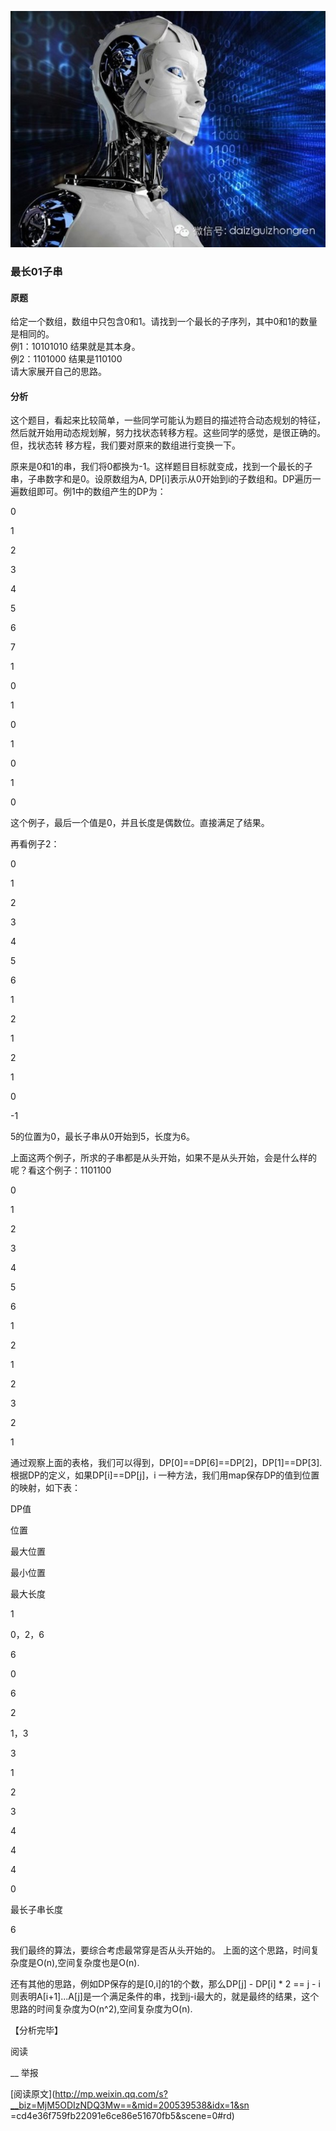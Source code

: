 ![](_resources/【经典算法】最长01子串image0.jpg)

### 最长01子串

#### 原题

给定一个数组，数组中只包含0和1。请找到一个最长的子序列，其中0和1的数量是相同的。  
例1：10101010 结果就是其本身。  
例2：1101000 结果是110100  
请大家展开自己的思路。

#### 分析

这个题目，看起来比较简单，一些同学可能认为题目的描述符合动态规划的特征，然后就开始用动态规划解，努力找状态转移方程。这些同学的感觉，是很正确的。但，找状态转
移方程，我们要对原来的数组进行变换一下。

原来是0和1的串，我们将0都换为-1。这样题目目标就变成，找到一个最长的子串，子串数字和是0。设原数组为A,
DP[i]表示从0开始到i的子数组和。DP遍历一遍数组即可。例1中的数组产生的DP为：

0

1

2

3

4

5

6

7

1

0

1

0

1

0

1

0

这个例子，最后一个值是0，并且长度是偶数位。直接满足了结果。

再看例子2：

0

1

2

3

4

5

6

1

2

1

2

1

0

-1

5的位置为0，最长子串从0开始到5，长度为6。

上面这两个例子，所求的子串都是从头开始，如果不是从头开始，会是什么样的呢？看这个例子：1101100

0

1

2

3

4

5

6

1

2

1

2

3

2

1

通过观察上面的表格，我们可以得到，DP[0]==DP[6]==DP[2]，DP[1]==DP[3]. 根据DP的定义，如果DP[i]==DP[j]，i
一种方法，我们用map保存DP的值到位置的映射，如下表：

DP值

位置

最大位置

最小位置

最大长度

1

0，2，6

6

0

6

2

1，3

3

1

2

3

4

4

4

0

最长子串长度

  

  

  

6

我们最终的算法，要综合考虑最常穿是否从头开始的。 上面的这个思路，时间复杂度是O(n),空间复杂度也是O(n).

还有其他的思路，例如DP保存的是[0,i]的1的个数，那么DP[j] - DP[i] * 2 == j -
i则表明A[i+1]...A[j]是一个满足条件的串，找到j-i最大的，就是最终的结果，这个思路的时间复杂度为O(n^2),空间复杂度为O(n).

【分析完毕】

阅读

__ 举报

[阅读原文](http://mp.weixin.qq.com/s?__biz=MjM5ODIzNDQ3Mw==&mid=200539538&idx=1&sn
=cd4e36f759fb22091e6ce86e51670fb5&scene=0#rd)

